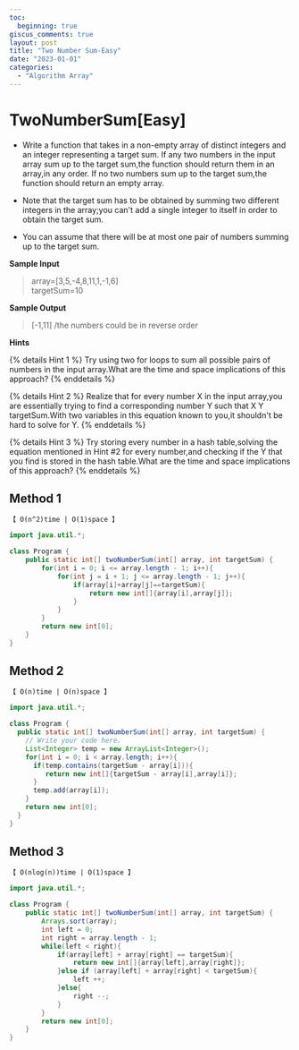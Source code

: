 ```yaml
---
toc:
  beginning: true
giscus_comments: true
layout: post
title: "Two Number Sum-Easy"
date: "2023-01-01"
categories:
  - "Algorithm Array"
---
```


# TwoNumberSum[Easy]

- Write a function that takes in a non-empty array of distinct integers and an integer representing a target sum.
  If any two numbers in the input array sum up to the target sum,the function should return them in an array,in any order.
  If no two numbers sum up to the target sum,the function should return an empty array.

- Note that the target sum has to be obtained by summing two different integers in the array;you can't add a single integer to itself in order to obtain the target sum.

- You can assume that there will be at most one pair of numbers summing up to the target sum.

**Sample Input**
> array=[3,5,-4,8,11,1,-1,6] <br>
> targetSum=10

**Sample Output**
> [-1,11] /the numbers could be in reverse order


**Hints**

{% details Hint 1 %} Try using two for loops to sum all possible pairs of numbers in the input array.What are the time and space implications of this approach?  {% enddetails %}

{% details Hint 2 %} Realize that for every number X in the input array,you are essentially trying to find a corresponding number Y such that X Y targetSum.With two variables in this equation known to you,it shouldn't be hard to solve for Y.  {% enddetails %}

{% details Hint 3 %} Try storing every number in a hash table,solving the equation mentioned in Hint #2 for every number,and checking if the Y that you find is stored in the hash table.What are the time and space implications of this approach? {% enddetails %}




## Method 1

```tex 
【 O(n^2)time | O(1)space 】
```



```java
import java.util.*;

class Program {
    public static int[] twoNumberSum(int[] array, int targetSum) {
        for(int i = 0; i <= array.length - 1; i++){
            for(int j = i + 1; j <= array.length - 1; j++){
                if(array[i]+array[j]==targetSum){
                    return new int[]{array[i],array[j]};
                }
            }
        }
        return new int[0];
    }
}
```



## Method 2

```tex 
【 O(n)time | O(n)space 】
```

```java
import java.util.*;

class Program {
  public static int[] twoNumberSum(int[] array, int targetSum) {
    // Write your code here.
    List<Integer> temp = new ArrayList<Integer>();
    for(int i = 0; i < array.length; i++){
      if(temp.contains(targetSum - array[i])){
         return new int[]{targetSum - array[i],array[i]};
      }
      temp.add(array[i]);
    }
    return new int[0];
  }
}
```

## Method 3

```tex 
【 O(nlog(n))time | O(1)space 】
```

```java
import java.util.*;

class Program {
    public static int[] twoNumberSum(int[] array, int targetSum) {
        Arrays.sort(array);
        int left = 0;
        int right = array.length - 1;
        while(left < right){
            if(array[left] + array[right] == targetSum){
                return new int[]{array[left],array[right]};
            }else if (array[left] + array[right] < targetSum){
                left ++;
            }else{
                right --;
            }
        }
        return new int[0];
    }
}
```





